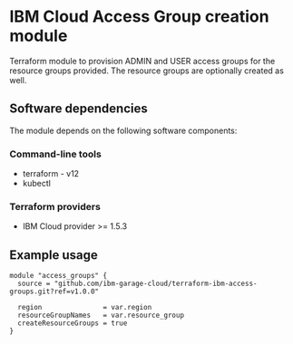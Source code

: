 # IBM Cloud Access Group creation module

Terraform module to provision ADMIN and USER access groups for the resource groups provided. The resource groups are optionally
created as well.

## Software dependencies

The module depends on the following software components:

### Command-line tools

- terraform - v12
- kubectl

### Terraform providers

- IBM Cloud provider >= 1.5.3

## Example usage

```hcl-terraform
module "access_groups" {
  source = "github.com/ibm-garage-cloud/terraform-ibm-access-groups.git?ref=v1.0.0"

  region               = var.region
  resourceGroupNames   = var.resource_group
  createResourceGroups = true
}
```

